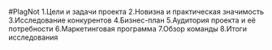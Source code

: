 #PlagNot
1.Цели и задачи  проекта
2.Новизна и практическая значимость
3.Исследование конкурентов
4.Бизнес-план
5.Аудитория проекта и её потребности
6.Маркетинговая программа
7.Обзор команды
8.Итоги исследования
